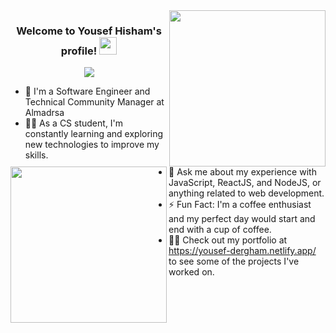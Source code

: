 
<img width="250" align="right" src="https://media.giphy.com/media/v1.Y2lkPTc5MGI3NjExY2NlZ3pmbnJmNnN4bTg2a3NxMzAwc2N3eTlndjlrOHlzZXM3Zmx6ciZlcD12MV9pbnRlcm5hbF9naWZfYnlfaWQmY3Q9cw/1lznwaBnIHPSdFxryV/giphy.gif">

<h3 align="center">
  Welcome to Yousef Hisham's profile!
  <img src="https://media.giphy.com/media/hvRJCLFzcasrR4ia7z/giphy.gif" width="28">
</h3>

<!-- Typing SVG by DenverCoder1 - https://github.com/DenverCoder1/readme-typing-svg -->
<p align="center">
  <a href="https://github.com/DenverCoder1/readme-typing-svg"><img src="https://readme-typing-svg.herokuapp.com/?lines=Full-stack%20web%20developer;Always%20learning%20new%20things&font=Fira%20Code&center=true&width=440&height=45&color=f75c7e&vCenter=true&size=22"></a>
</p> 

<img width="250" align="left" src="https://media.giphy.com/media/v1.Y2lkPTc5MGI3NjExN2ViZG96MGVneXFiM2I5MHE4Y3N3OHpqdGlqcTkwNHBibXQ0a3NqeiZlcD12MV9pbnRlcm5hbF9naWZfYnlfaWQmY3Q9Zw/Rpl1sod1vCXK0L2SUN/giphy.gif">

- 🏢 I'm a Software Engineer and Technical Community Manager at Almadrsa
- 👨‍💻 As a CS student, I'm constantly learning and exploring new technologies to improve my skills.
- 💬 Ask me about my experience with JavaScript, ReactJS, and NodeJS, or anything related to web development.
- ⚡ Fun Fact: I'm a coffee enthusiast and my perfect day would start and end with a cup of coffee.
- 👨‍💻 Check out my portfolio at https://yousef-dergham.netlify.app/ to see some of the projects I've worked on.
